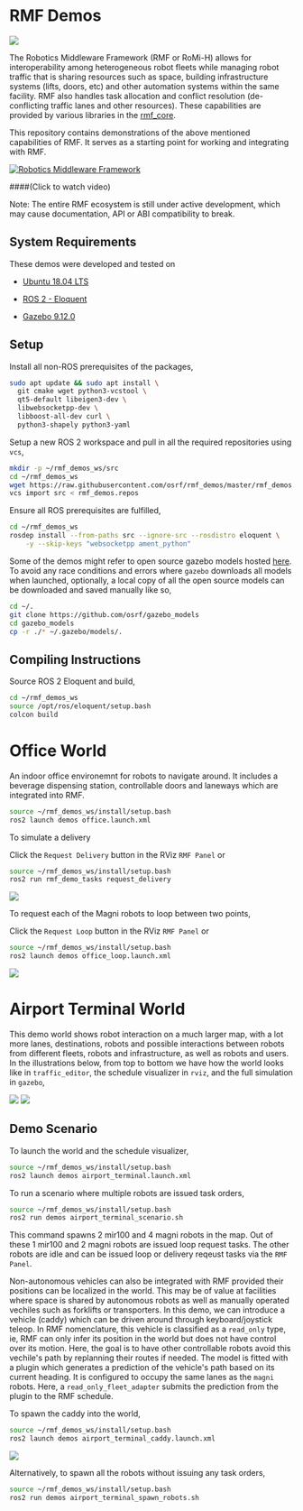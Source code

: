 # RMF Demos

![](https://github.com/osrf/rmf_demos/workflows/build/badge.svg)

The Robotics Middleware Framework (RMF or RoMi-H) allows for interoperability among heterogeneous robot fleets while managing robot traffic that is sharing resources such as space, building infrastructure systems (lifts, doors, etc) and other automation systems within the same facility. RMF also handles task allocation and conflict resolution (de-conflicting traffic lanes and other resources). These capabilities are provided by various libraries in the [rmf_core](https://github.com/osrf/rmf_core).

This repository contains demonstrations of the above mentioned capabilities of RMF. It serves as a starting point for working and integrating with RMF.

[![Robotics Middleware Framework](docs/media/thumbnail.png)](https://vimeo.com/405803151)

####(Click to watch video)

Note: The entire RMF ecosystem is still under active development, which may cause documentation, API or ABI compatibility to break. 

## System Requirements

These demos were developed and tested on

* [Ubuntu 18.04 LTS](https://releases.ubuntu.com/18.04/)

* [ROS 2 - Eloquent](https://index.ros.org/doc/ros2/Releases/Release-Eloquent-Elusor/)

* [Gazebo 9.12.0](https://osrf-distributions.s3.us-east-1.amazonaws.com/gazebo/releases/gazebo-9.12.0.tar.bz2)

## Setup

Install all non-ROS prerequisites of the packages,

```bash
sudo apt update && sudo apt install \
  git cmake wget python3-vcstool \
  qt5-default libeigen3-dev \
  libwebsocketpp-dev \
  libboost-all-dev curl \
  python3-shapely python3-yaml
```

Setup a new ROS 2 workspace and pull in all the required repositories using `vcs`,

```bash
mkdir -p ~/rmf_demos_ws/src
cd ~/rmf_demos_ws
wget https://raw.githubusercontent.com/osrf/rmf_demos/master/rmf_demos.repos
vcs import src < rmf_demos.repos
```

Ensure all ROS prerequisites are fulfilled,

```bash
cd ~/rmf_demos_ws
rosdep install --from-paths src --ignore-src --rosdistro eloquent \
    -y --skip-keys "websocketpp ament_python"
```

Some of the demos might refer to open source gazebo models hosted [here](https://github.com/osrf/gazebo_models). To avoid any race conditions and errors where `gazebo` downloads all models when launched, optionally, a local copy of all the open source models can be downloaded and saved manually like so,

```bash
cd ~/.
git clone https://github.com/osrf/gazebo_models
cd gazebo_models
cp -r ./* ~/.gazebo/models/.
```

## Compiling Instructions

Source ROS 2 Eloquent and build,

```bash
cd ~/rmf_demos_ws
source /opt/ros/eloquent/setup.bash
colcon build
```

# Office World
An indoor office environemnt for robots to navigate around. It includes a beverage dispensing station, controllable doors and laneways which are integrated into RMF.


```bash
source ~/rmf_demos_ws/install/setup.bash
ros2 launch demos office.launch.xml
```

To simulate a delivery

Click the `Request Delivery` button in the RViz `RMF Panel` or

```bash
source ~/rmf_demos_ws/install/setup.bash
ros2 run rmf_demo_tasks request_delivery 
``` 

![](docs/docs/media/delivery_request.gif)

To request each of the Magni robots to loop between two points,

Click the `Request Loop` button in the RViz `RMF Panel` or

```bash
source ~/rmf_demos_ws/install/setup.bash
ros2 launch demos office_loop.launch.xml
``` 

![](docs/media/loop_request.gif)

# Airport Terminal World

This demo world shows robot interaction on a much larger map, with a lot more lanes, destinations, robots and possible interactions between robots from different fleets, robots and infrastructure, as well as robots and users. In the illustrations below, from top to bottom we have how the world looks like in `traffic_editor`, the schedule visualizer in `rviz`, and the full simulation in `gazebo`,

![](docs/media/airport_terminal_traffic_editor_screenshot.png)
![](docs/media/airport_terminal_demo_screenshot.png)

## Demo Scenario
To launch the world and the schedule visualizer,

```bash
source ~/rmf_demos_ws/install/setup.bash
ros2 launch demos airport_terminal.launch.xml
```

To run a scenario where multiple robots are issued task orders,

```bash
source ~/rmf_demos_ws/install/setup.bash
ros2 run demos airport_terminal_scenario.sh
```
This command spawns 2 mir100 and 4 magni robots in the map. Out of these 1 mir100 and 2 magni robots are issued loop request tasks. The other robots are idle and can be issued loop or delivery reqeust tasks via the `RMF Panel`.

Non-autonomous vehicles can also be integrated with RMF provided their positions can be localized in the world. This may be of value at facilities where space is shared by autonomous robots as well as manually operated vechiles such as forklifts or transporters. In this demo, we can introduce a vehicle (caddy) which can be driven around through keyboard/joystick teleop. In RMF nomenclature, this vehicle is classified as a `read_only` type, ie, RMF can only infer its position in the world but does not have control over its motion. Here, the goal is to have other controllable robots avoid this vechile's path by replanning their routes if needed. The model is fitted with a plugin which generates a prediction of the vehicle's path based on its current heading. It is configured to occupy the same lanes as the `magni` robots. Here, a `read_only_fleet_adapter` submits the prediction from the plugin to the RMF schedule.

To spawn the caddy into the world,

```bash
source ~/rmf_demos_ws/install/setup.bash
ros2 launch demos airport_terminal_caddy.launch.xml
```

![](docs/media/caddy.gif)

Alternatively, to spawn all the robots without issuing any task orders,

```bash
source ~/rmf_demos_ws/install/setup.bash
ros2 run demos airport_terminal_spawn_robots.sh
```
